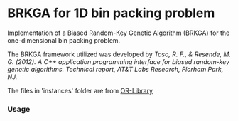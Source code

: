 BRKGA for 1D bin packing problem
==========

Implementation of a Biased Random-Key Genetic Algorithm (BRKGA) for the one-dimensional bin packing problem.

The BRKGA framework utilized was developed by
_Toso, R. F., & Resende, M. G. (2012). A C++ application programming interface for biased random-key genetic algorithms. Technical report, AT&T Labs Research, Florham Park, NJ._

The files in 'instances' folder are from [OR-Library](http://people.brunel.ac.uk/~mastjjb/jeb/orlib/binpackinfo.html)


### Usage
